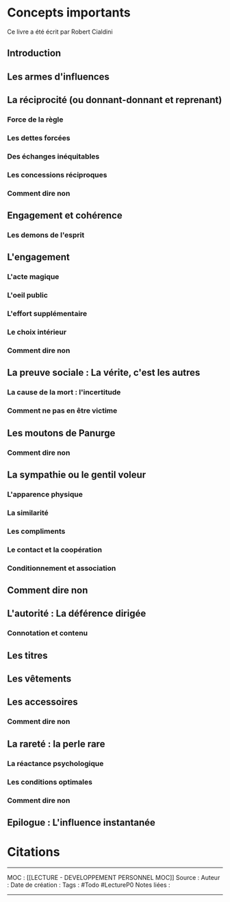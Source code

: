 # Concepts importants

Ce livre a été écrit par Robert Cialdini

## Introduction
## Les armes d'influences
## La réciprocité (ou donnant-donnant et reprenant)
### Force de la règle
### Les dettes forcées
### Des échanges inéquitables
### Les concessions réciproques
### Comment dire non

## Engagement et cohérence
### Les demons de l'esprit
## L'engagement
### L'acte magique
### L'oeil public
### L'effort supplémentaire
### Le choix intérieur
### Comment dire non

## La preuve sociale : La vérite, c'est les autres
### La cause de la mort : l'incertitude
### Comment ne pas en être victime
## Les moutons de Panurge
### Comment dire non

## La sympathie ou le gentil voleur
### L'apparence physique
### La similarité 
### Les compliments
### Le contact et la coopération
### Conditionnement et association
## Comment dire non

## L'autorité : La déférence dirigée
### Connotation et contenu
## Les titres
## Les vêtements
## Les accessoires
### Comment dire non

## La rareté : la perle rare
### La réactance psychologique
### Les conditions optimales
### Comment dire non

## Epilogue : L'influence instantanée

# Citations 


***
MOC : [[LECTURE - DEVELOPPEMENT PERSONNEL MOC]]
Source : 
Auteur : 
Date de création : 
Tags : #Todo #LectureP0 
Notes liées :
***